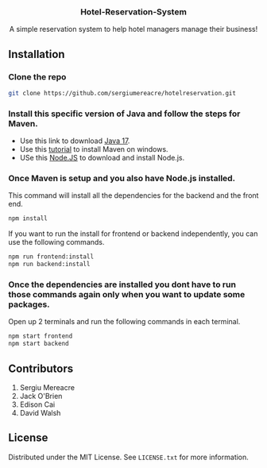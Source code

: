 <h3 align="center">Hotel-Reservation-System</h3>

  <p align="center">
    A simple reservation system to help hotel managers manage their business!
    <br />
  </p>


## Installation

### Clone the repo
```sh
git clone https://github.com/sergiumereacre/hotelreservation.git
```
### Install this specific version of Java and follow the steps for Maven.
- Use this link to download [Java 17](https://www.oracle.com/java/technologies/javase/jdk17-archive-downloads.html).
- Use this [tutorial](https://phoenixnap.com/kb/install-maven-windows) to install Maven on windows.
- USe this [Node.JS](https://nodejs.org/en/download/current) to download and install Node.js.

### Once Maven is setup and you also have Node.js installed.
This command will install all the dependencies for the backend and the front end.
```sh	
npm install
```

If you want to run the install for frontend or backend independently, you can use the following commands.
```sh
npm run frontend:install
npm run backend:install
```

### Once the dependencies are installed you dont have to run those commands again only when you want to update some packages.
Open up 2 terminals and run the following commands in each terminal.
```sh
npm start frontend
npm start backend
```


## Contributors
1. Sergiu Mereacre
2. Jack O'Brien
3. Edison Cai
4. David Walsh


## License
Distributed under the MIT License. See `LICENSE.txt` for more information.